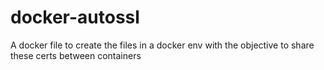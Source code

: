 # docker-autossl
A docker file to create the files in a docker env with the objective to share these certs between containers
